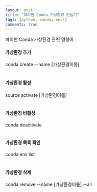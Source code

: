 ```yaml
---
layout: post
title: "파이썬 Conda 가상환경 만들기"
tags: [python, conda, envs]
comments: true
---
```


파이썬 Conda 가상환경 관련 명령어


#### 가상환경 추가
conda create --name [가상환경이름]
<br>
<br>
#### 가상환경 활성
source activate [가상환경이름]
<br>
<br>
#### 가상환경 비활성
conda deactivate
<br>
<br>
#### 가상환경 목록 확인
conda env list
<br>
<br>
#### 가상환경 삭제
conda remove --name [가상환경이름] --all
